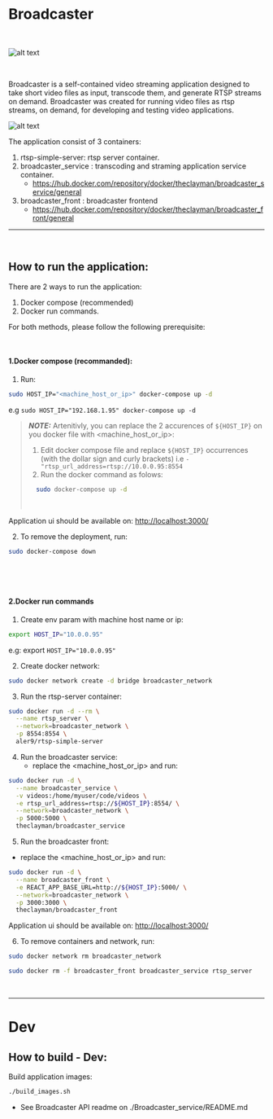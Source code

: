 # Broadcaster
&nbsp;
&nbsp;
&nbsp;

![alt text](https://drive.google.com/uc?id=1cGlHIU_E1iPjOlrf99KmsZD3u47JMrrO&export=download)


&nbsp;
&nbsp;

Broadcaster is a self-contained video streaming application designed to take short video files as input, transcode them, and generate RTSP streams on demand.
Broadcaster was created for running video files as rtsp streams, on demand, for developing and testing video applications. 
&nbsp;

![alt text](https://drive.google.com/uc?id=1TQ2VC0pgMt7adyxpKDeGA5DXSXKU5R2c&export=download)

The application consist of 3 containers:
1. rtsp-simple-server: rtsp server container.
2. broadcaster_service : transcoding and straming application service container.
   - https://hub.docker.com/repository/docker/theclayman/broadcaster_service/general
3. broadcaster_front : broadcaster frontend
   - https://hub.docker.com/repository/docker/theclayman/broadcaster_front/general
  *  *  *  *  *
&nbsp;
&nbsp;

## How to run the application:
There are 2 ways to run the application: 

1. Docker compose (recommended)
2. Docker run commands.

For both methods, please follow the following prerequisite:
&nbsp;


&nbsp;
&nbsp;
&nbsp;


#### 1.Docker compose (recommanded):
1. Run:
  ```bash
  sudo HOST_IP="<machine_host_or_ip>" docker-compose up -d
  ```
  e.g `sudo HOST_IP="192.168.1.95" docker-compose up -d`
&nbsp;
   >  **_NOTE:_**
   >   Artenitivly, you can replace the 2 accurences of `${HOST_IP}` on you docker file with <machine_host_or_ip>:
   >  1. Edit docker compose file and replace `${HOST_IP}` occurrences (with the dollar sign and curly brackets)
   >     i.e  `- "rtsp_url_address=rtsp://10.0.0.95:8554`
   >  3. Run the docker command as folows:
   >    ```bash
   >      sudo docker-compose up -d
   >    ``` 
   > &nbsp;
   >
> 

Application ui should be available on:
[http://localhost:3000/](http://localhost:3000/)

2. To remove the deployment, run:
  ```bash
  sudo docker-compose down
  ```

&nbsp;
&nbsp;
&nbsp;



&nbsp;
#### 2.Docker run commands

1. Create env param with machine host name or ip:
  ```bash
  export HOST_IP="10.0.0.95"
  ```
  e.g: export `HOST_IP="10.0.0.95"`
  
2. Create docker network:
  ```bash
  sudo docker network create -d bridge broadcaster_network
  ```


3. Run the rtsp-server container:
  ```bash
  sudo docker run -d --rm \
    --name rtsp_server \
    --network=broadcaster_network \
    -p 8554:8554 \
    aler9/rtsp-simple-server
  ```
4. Run the broadcaster service:
   * replace the <machine_host_or_ip> and run:
  ```bash
  sudo docker run -d \
    --name broadcaster_service \
    -v videos:/home/myuser/code/videos \
    -e rtsp_url_address=rtsp://${HOST_IP}:8554/ \
    --network=broadcaster_network \
    -p 5000:5000 \
    theclayman/broadcaster_service
  ```
5. Run the broadcaster front:
  * replace the <machine_host_or_ip> and run:
  ```bash
  sudo docker run -d \
    --name broadcaster_front \
    -e REACT_APP_BASE_URL=http://${HOST_IP}:5000/ \
    --network=broadcaster_network \
    -p 3000:3000 \
    theclayman/broadcaster_front
  ```
Application ui should be available on:
[http://localhost:3000/](http://localhost:3000/)

6. To remove containers and network, run:
  ```bash
  sudo docker network rm broadcaster_network
  ```
  ```bash
  sudo docker rm -f broadcaster_front broadcaster_service rtsp_server
  ```

&nbsp;
  *  *  *  *  *

# Dev

## How to build - Dev:

Build application images:
```bash
./build_images.sh
```


* See Broadcaster API readme on ./Broadcaster_service/README.md


